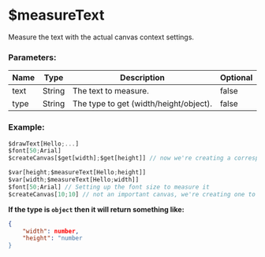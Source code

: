 # $measureText
Measure the text with the actual canvas context settings.

### Parameters:
| Name        | Type        | Description                          | Optional |
| ----------- | ----------- | ------------------------------------ | -------- |
| text        | String      | The text to measure.  | false    |
| type        | String      | The type to get (width/height/object).   | false    |

### Example:
```js
$drawText[Hello;...]
$font[50;Arial]
$createCanvas[$get[width];$get[height]] // now we're creating a corresponding canvas with the text size

$var[height;$measureText[Hello;height]]
$var[width;$measureText[Hello;width]]
$font[50;Arial] // Setting up the font size to measure it
$createCanvas[10;10] // not an important canvas, we're creating one to set up the text settings.
```

**If the type is `object` then it will return something like:**
```json
{
    "width": number,
    "height": "number
}
```